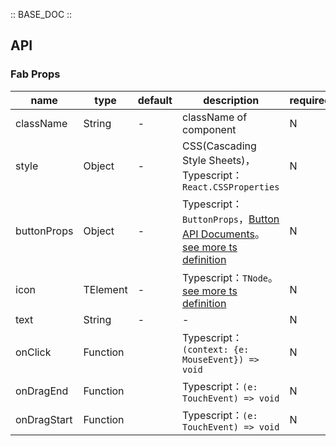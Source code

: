 :: BASE_DOC ::
## API

### Fab Props

name | type | default | description | required
-- | -- | -- | -- | --
className | String | - | className of component | N
style | Object | - | CSS(Cascading Style Sheets)，Typescript：`React.CSSProperties` | N
buttonProps | Object | - | Typescript：`ButtonProps`，[Button API Documents](./button?tab=api)。[see more ts definition](https://github.com/Tencent/tdesign-mobile-react/tree/develop/src/fab/type.ts) | N
icon | TElement | - | Typescript：`TNode`。[see more ts definition](https://github.com/Tencent/tdesign-mobile-react/blob/develop/src/common.ts) | N
text | String | - | \- | N
onClick | Function |  | Typescript：`(context: {e: MouseEvent}) => void`<br/> | N
onDragEnd | Function |  | Typescript：`(e: TouchEvent) => void`<br/> | N
onDragStart | Function |  | Typescript：`(e: TouchEvent) => void`<br/> | N
